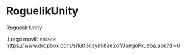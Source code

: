 # RoguelikUnity
Roguelik Unity

Juego movil: enlace: https://www.dropbox.com/s/lu03qsymi8ae2of/JuegoPrueba.apk?dl=0
